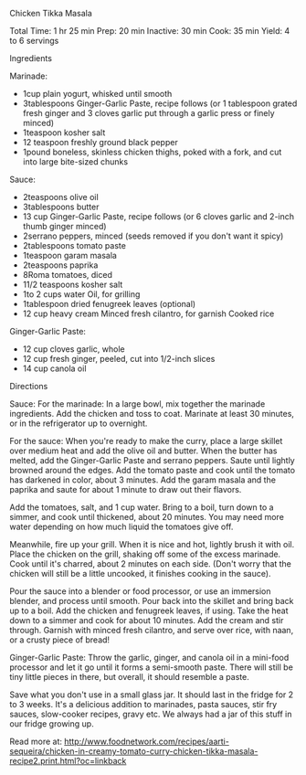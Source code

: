 Chicken Tikka Masala

Total Time: 1 hr 25 min
Prep: 20 min
Inactive: 30 min
Cook: 35 min
Yield: 4 to 6 servings

Ingredients

Marinade:
- 1cup plain yogurt, whisked until smooth
- 3tablespoons Ginger-Garlic Paste, recipe follows (or 1 tablespoon grated fresh ginger and 3 cloves garlic put through a garlic press or finely minced)
- 1teaspoon kosher salt
- 12 teaspoon freshly ground black pepper
- 1pound boneless, skinless chicken thighs, poked with a fork, and cut into large bite-sized chunks

Sauce:
- 2teaspoons olive oil
- 3tablespoons butter
- 13 cup Ginger-Garlic Paste, recipe follows (or 6 cloves garlic and 2-inch thumb ginger minced)
- 2serrano peppers, minced (seeds removed if you don't want it spicy)
- 2tablespoons tomato paste
- 1teaspoon garam masala
- 2teaspoons paprika
- 8Roma tomatoes, diced
- 11/2 teaspoons kosher salt
- 1to 2 cups water
Oil, for grilling
- 1tablespoon dried fenugreek leaves (optional)
- 12 cup heavy cream
Minced fresh cilantro, for garnish
Cooked rice

Ginger-Garlic Paste:
- 12 cup cloves garlic, whole
- 12 cup fresh ginger, peeled, cut into 1/2-inch slices
- 14 cup canola oil


Directions

Sauce:
For the marinade: In a large bowl, mix together the marinade ingredients. Add the chicken and toss to coat. Marinate at least 30 minutes, or in the refrigerator up to overnight.

For the sauce: When you're ready to make the curry, place a large skillet over medium heat and add the olive oil and butter. When the butter has melted, add the Ginger-Garlic Paste and serrano peppers. Saute until lightly browned around the edges. Add the tomato paste and cook until the tomato has darkened in color, about 3 minutes. Add the garam masala and the paprika and saute for about 1 minute to draw out their flavors.

Add the tomatoes, salt, and 1 cup water. Bring to a boil, turn down to a simmer, and cook until thickened, about 20 minutes. You may need more water depending on how much liquid the tomatoes give off.

Meanwhile, fire up your grill. When it is nice and hot, lightly brush it with oil. Place the chicken on the grill, shaking off some of the excess marinade. Cook until it's charred, about 2 minutes on each side. (Don't worry that the chicken will still be a little uncooked, it finishes cooking in the sauce).

Pour the sauce into a blender or food processor, or use an immersion blender, and process until smooth. Pour back into the skillet and bring back up to a boil. Add the chicken and fenugreek leaves, if using. Take the heat down to a simmer and cook for about 10 minutes. Add the cream and stir through. Garnish with minced fresh cilantro, and serve over rice, with naan, or a crusty piece of bread!

Ginger-Garlic Paste:
Throw the garlic, ginger, and canola oil in a mini-food processor and let it go until it forms a semi-smooth paste. There will still be tiny little pieces in there, but overall, it should resemble a paste.

Save what you don't use in a small glass jar. It should last in the fridge for 2 to 3 weeks. It's a delicious addition to marinades, pasta sauces, stir fry sauces, slow-cooker recipes, gravy etc. We always had a jar of this stuff in our fridge growing up.

Read more at: http://www.foodnetwork.com/recipes/aarti-sequeira/chicken-in-creamy-tomato-curry-chicken-tikka-masala-recipe2.print.html?oc=linkback
